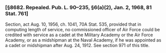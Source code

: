 ### [§8682. Repealed. Pub. L. 90–235, §6(a)(2), Jan. 2, 1968, 81 Stat. 761] ###

Section, act Aug. 10, 1956, ch. 1041, 70A Stat. 535, provided that in computing length of service, no commissioned officer of Air Force could be credited with service as a cadet at the Military Academy or the Air Force Academy, or as a midshipman at the Naval Academy, if he was appointed as a cadet or midshipman after Aug. 24, 1912. See section 971 of this title.